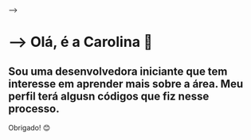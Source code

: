 
-->
# --> Olá, é a Carolina 👋


Sou uma desenvolvedora iniciante que tem interesse em aprender mais sobre a área. Meu perfil terá algusn códigos que fiz nesse processo.
---

Obrigado! 😊

